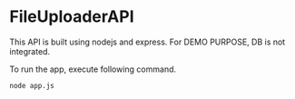 # FileUploaderAPI

This API is built using nodejs and express.
For DEMO PURPOSE, DB is not integrated.

To run the app,
execute following command.

```node app.js```
